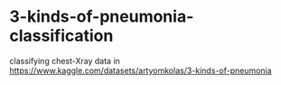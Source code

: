 # 3-kinds-of-pneumonia-classification
classifying chest-Xray data in https://www.kaggle.com/datasets/artyomkolas/3-kinds-of-pneumonia
